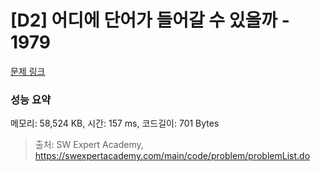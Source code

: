 # [D2] 어디에 단어가 들어갈 수 있을까 - 1979 

[문제 링크](https://swexpertacademy.com/main/code/problem/problemDetail.do?contestProbId=AV5PuPq6AaQDFAUq) 

### 성능 요약

메모리: 58,524 KB, 시간: 157 ms, 코드길이: 701 Bytes



> 출처: SW Expert Academy, https://swexpertacademy.com/main/code/problem/problemList.do